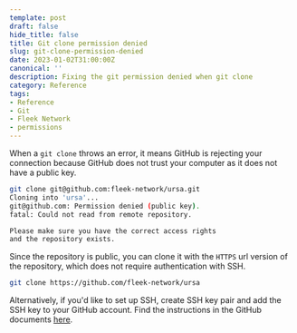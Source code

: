 ```yaml
---
template: post
draft: false
hide_title: false
title: Git clone permission denied
slug: git-clone-permission-denied
date: 2023-01-02T31:00:00Z
canonical: ''
description: Fixing the git permission denied when git clone
category: Reference
tags:
- Reference
- Git
- Fleek Network
- permissions
---
```


When a `git clone` throws an error, it means GitHub is rejecting your connection because GitHub does not trust your computer as it does not have a public key.

```sh
git clone git@github.com:fleek-network/ursa.git
Cloning into 'ursa'...
git@github.com: Permission denied (public key).
fatal: Could not read from remote repository.

Please make sure you have the correct access rights
and the repository exists.
```

Since the repository is public, you can clone it with the `HTTPS` url version of the repository, which does not require authentication with SSH.

```sh
git clone https://github.com/fleek-network/ursa
```

Alternatively, if you'd like to set up SSH, create SSH key pair and add the SSH key to your GitHub account. Find the instructions in the GitHub documents [here](https://docs.github.com/en/authentication/connecting-to-github-with-ssh/about-ssh).


